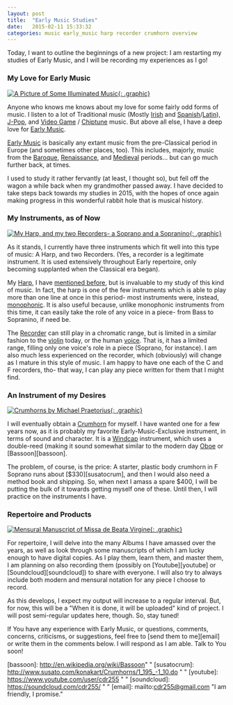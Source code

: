 ```yaml
---
layout: post
title:  "Early Music Studies"
date:   2015-02-11 15:33:32
categories: music early_music harp recorder crumhorn overview
---
```


Today, I want to outline the beginnings of a new project: I am
restarting my studies of Early Music, and I will be recording my
experiences as I go!

### My Love for Early Music ###

[![A Picture of Some Illuminated Music](https://s3.amazonaws.com/toft-and-toddy/small-02-15-ave-maria.jpg "Hymn Ave Maria Gratia. Source: James Freeman, at publicdomainreview.org"){: .graphic}](https://s3.amazonaws.com/toft-and-toddy/02-15-ave-maria.jpg)

Anyone who knows me knows about my love for some fairly odd forms of
music. I listen to a lot of Traditional music (Mostly [Irish][irish]
and [Spanish][spanish]/[Latin][latin]), [J-Pop][jpop], and
[Video Game][vgm] / [Chiptune][chiptune] music. But above all else, I
have a deep love for [Early Music][early].

[Early Music][early] is basically any extant music from the
pre-Classical period in Europe (and sometimes other places, too). This
includes, majorly, music from the [Baroque][baroque],
[Renaissance][renaissance], and [Medieval][medieval] periods... but
can go much further back, at times.

I used to study it rather fervantly (at least, I thought so), but fell
off the wagon a while back when my grandmother passed away. I have
decided to take steps back towards my studies in 2015, with the hopes
of once again making progress in this wonderful rabbit hole that is
musical history.

### My Instruments, as of Now ###

[![My Harp, and my two Recorders- a Soprano and a Sopranino](https://s3.amazonaws.com/toft-and-toddy/small-02-15-harp-and-recorders.jpg "My two recorders- a Yamaha Soprano and an Alder Sopranino- and my Harp, a Camac Hermine."){: .graphic}](https://s3.amazonaws.com/toft-and-toddy/02-15-harp-and-recorders.jpg)

As it stands, I currently have three instruments which fit well into
this type of music: A Harp, and two Recorders. (Yes, a recorder is a
legitimate instrument. It is used extensively throughout Early
repertoire, only becoming supplanted when the Classical era began).

My [Harp][leverharp], I have [mentioned before][fixlevers], but is
invaluable to my study of this kind of music. In fact, the harp is one
of the few instruments which is able to play more than one line at
once in this period- most instruments were, instead,
[monophonic][monophonic]. It is also useful because, unlike monophonic
instruments from this time, it can easily take the role of any voice
in a piece- from Bass to Sopranino, if need be.

The [Recorder][recorder] can still play in a chromatic range, but is
limited in a similar fashion to the [violin][violin] today, or the
human [voice][voice]. That is, it has a limited range, filling only
one voice's role in a piece (Soprano, for instance). I am also much
less experienced on the recorder, which (obviously) will change as I
mature in this style of music. I am happy to have one each of the C
and F recorders, tho- that way, I can play any piece written for them
that I might find.

### An Instrument of my Desires ###

[![Crumhorns by Michael Praetorius](https://s3.amazonaws.com/toft-and-toddy/small-02-15-crumhorns.png "Crumhorns drawing by Michael Praetorius in Syntagma Musicum c. 1615"){: .graphic}](https://s3.amazonaws.com/toft-and-toddy/02-15-crumhorns.png)

I will eventually obtain a [Crumhorn][crumhorn] for myself. I have
wanted one for a few years now, as it is probably my favorite
Early-Music-Exclusive instrument, in terms of sound and character. It
is a [Windcap][windcap] instrument, which uses a double-reed (making
it sound somewhat similar to the modern day [Oboe][oboe] or
[Bassoon][bassoon].

The problem, of course, is the price: A starter, plastic body crumhorn
in F Soprano runs about [$330][susatocrum], and then I would also need
a method book and shipping. So, when next I amass a spare $400, I will
be putting the bulk of it towards getting myself one of these. Until then, I will practice on the instruments I have.

### Repertoire and Products ###

[![Mensural Manuscript of Missa de Beata Virgine](https://s3.amazonaws.com/toft-and-toddy/small-02-15-kyrie.jpg "c. ~1500 manuscript by Josquin des Prez of Missa de Beata Virgine, in Mensural Notation"){: .graphic}](https://s3.amazonaws.com/toft-and-toddy/02-15-kyrie.jpg)

For repertoire, I will delve into the many Albums I have amassed over
the years, as well as look through some manuscripts of which I am
lucky enough to have digital copies. As I play them, learn them, and
master them, I am planning on also recording them (possibly on
[Youtube][youtube] or [Soundcloud][soundcloud]) to share with
everyone. I will also try to always include both modern and mensural
notation for any piece I choose to record.

As this develops, I expect my output will increase to a regular
interval. But, for now, this will be a "When it is done, it will be
uploaded" kind of project. I will post semi-regular updates here,
though. So, stay tuned!

If You have any experience with Early Music, or questions, comments,
concerns, criticisms, or suggestions, feel free to
[send them to me][email] or write them in the comments below. I will
respond as I am able. Talk to You soon!

[irish]: http://en.wikipedia.org/wiki/Folk_music_of_Ireland " "
[spanish]: http://en.wikipedia.org/wiki/Music_of_Spain " "
[latin]: http://en.wikipedia.org/wiki/Paraguayan_harp " "
[jpop]: http://en.wikipedia.org/wiki/J-pop " "
[vgm]: http://en.wikipedia.org/wiki/Video_game_music " "
[chiptune]: http://en.wikipedia.org/wiki/Chiptune " "
[early]: http://en.wikipedia.org/wiki/Early_music " "
[baroque]: http://en.wikipedia.org/wiki/Baroque_music " "
[renaissance]: http://en.wikipedia.org/wiki/Renaissance_music " "
[medieval]:http://en.wikipedia.org/wiki/Medieval_music " "
[leverharp]: http://www.camac-harps.com/en/harps-eng/lever-eng/hermine-eng " "
[fixlevers]: http://toftandtoddy.com/music/harp/process/maintenance/2014/12/28/replacing-a-harp-lever.html " "
[monophonic]: http://en.wikipedia.org/wiki/Monophony " "
[recorder]: http://en.wikipedia.org/wiki/Recorder_(musical_instrument) " "
[violin]: http://en.wikipedia.org/wiki/Violin_family " "
[voice]: http://en.wikipedia.org/wiki/Singing#Classifying_singing_voices " "
[crumhorn]: http://en.wikipedia.org/wiki/Crumhorn " "
[windcap]: http://en.wikipedia.org/wiki/Crumhorn#Description " "
[oboe]: http://en.wikipedia.org/wiki/Oboe " "
[bassoon]: http://en.wikipedia.org/wiki/Bassoon" "
[susatocrum]: http://www.susato.com/konakart/Crumhorns/1_195_-1_10.do " "
[youtube]: https://www.youtube.com/user/cdr255 " "
[soundcloud]: https://soundcloud.com/cdr255/ " "
[email]: mailto:cdr255@gmail.com "I am friendly, I promise."
